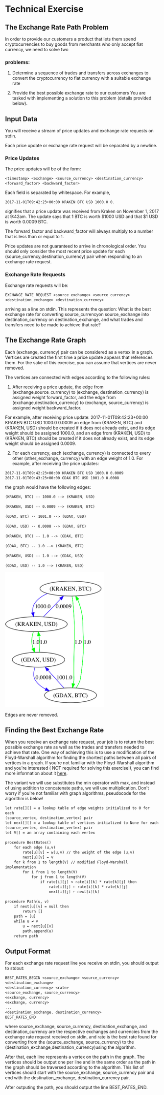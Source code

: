 # Technical Exercise

## The Exchange Rate Path Problem

In order to provide our customers a product that lets them spend cryptocurrencies to buy goods from merchants who only accept fiat currency, we need to solve two

### problems:

1. Determine a sequence of trades and transfers across exchanges to convert 
the cryptocurrency to fiat currency with a suitable exchange rate

2. Provide the best possible exchange rate to our customers
You are tasked with implementing a solution to this problem (details provided below).

## Input Data

You will receive a stream of price updates and exchange rate requests on stdin.

Each price update or exchange rate request will be separated by a newline.

### Price Updates

The price updates will be of the form:

```
<timestamp> <exchange> <source_currency> <destination_currency> <forward_factor> <backward_factor>
```

Each field is separated by whitespace. For example,

```
2017-11-01T09:42:23+00:00 KRAKEN BTC USD 1000.0 0.
```

signifies that a price update was received from Kraken on November 1, 2017 at 9:42am. The update says that 1 BTC is worth $1000 USD and that $1 USD is worth 0.0009 BTC.

The forward_factor and backward_factor will always multiply to a number that is less than or equal to 1.

Price updates are not guaranteed to arrive in chronological order. You should only consider the most recent price update for each (source_currency,destination_currency) pair when responding to an exchange rate request.

### Exchange Rate Requests

Exchange rate requests will be:

```
EXCHANGE_RATE_REQUEST <source_exchange> <source_currency> <destination_exchange> <destination_currency>
```

arriving as a line on stdin. This represents the question: What is the best exchange rate for converting source_currencyon source_exchange into destination_currency on destination_exchange, and what trades and transfers need to be made to achieve that rate?

## The Exchange Rate Graph

Each (exchange, currency) pair can be considered as a vertex in a graph. Vertices are created the first time a price update appears that references them. For the sake of this exercise, you can assume that vertices are never removed.

The vertices are connected with edges according to the following rules:

1. After receiving a price update, the edge from (exchange,source_currency) to (exchange, destination_currency) is assigned
weight forward_factor, and the edge from (exchange,destination_currency) to (exchange, source_currency) is assigned weight backward_factor.

For example, after receiving price update:
2017-11-01T09:42:23+00:00 KRAKEN BTC USD 1000.0 0.0009 an edge from (KRAKEN, BTC) and (KRAKEN, USD) should be created if it does not already exist, and its edge weight should be assigned 1000.0, and an edge from (KRAKEN, USD) to (KRAKEN, BTC) should be created if it does not already exist,
and its edge weight should be assigned 0.0009.

2. For each currency, each (exchange, currency) is connected to every other (other_exchange, currency) with an edge weight of 1.0. For example, after receiving the price updates:

```
2017-11-01T09:42:23+00:00 KRAKEN BTC USD 1000.0 0.0009
2017-11-01T09:43:23+00:00 GDAX BTC USD 1001.0 0.0008
```

the graph would have the following edges:

```
(KRAKEN, BTC) -- 1000.0 --> (KRAKEN, USD)

(KRAKEN, USD) -- 0.0009 --> (KRAKEN, BTC)

(GDAX, BTC) -- 1001.0 --> (GDAX, USD)

(GDAX, USD) -- 0.0008 --> (GDAX, BTC)

(KRAKEN, BTC) -- 1.0 --> (GDAX, BTC)

(GDAX, BTC) -- 1.0 --> (KRAKEN, BTC)

(KRAKEN, USD) -- 1.0 --> (GDAX, USD)

(GDAX, USD) -- 1.0 --> (KRAKEN, USD)
```
![](graph_view.png)

Edges are never removed.

## Finding the Best Exchange Rate

When you receive an exchange rate request, your job is to return the best possible exchange rate as well as the trades and transfers needed to achieve that rate. One way of achieving this is to use a modification of the Floyd-Warshall algorithm for finding the shortest paths between all pairs of vertices in a graph. If you're not familiar with the Floyd-Warshall algorithm and you're interested ( NOT required for solving this exercise!), you can find more information about it [here](https://en.wikipedia.org/wiki/Floyd%E2%80%93Warshall_algorithm).

The variant we will use substitutes the min operator with max, and instead of using addition to concatenate paths, we will use multiplication. Don't worry if you're not
familiar with graph algorithms, pseudocode for the algorithm is below!

```
let rate[][] = a lookup table of edge weights initialized to 0 for each
(source_vertex, destination_vertex) pair
let next[][] = a lookup table of vertices initialized to None for each
(source_vertex, destination_vertex) pair
let V[] = an array containing each vertex

procedure BestRates()
    for each edge (u,v)
        rate[u][v] ← w(u,v) // the weight of the edge (u,v)
        next[u][v] ← v
    for k from 1 to length(V) // modified Floyd-Warshall implementation
        for i from 1 to length(V)
            for j from 1 to length(V)
                if rate[i][j] < rate[i][k] * rate[k][j] then
                    rate[i][j] ← rate[i][k] * rate[k][j]
                    next[i][j] ← next[i][k]

procedure Path(u, v)
    if next[u][v] = null then
        return []
    path = [u]
    while u ≠ v
        u ← next[u][v]
        path.append(u)
    return path
```

## Output Format

For each exchange rate request line you receive on stdin, you should output to stdout:

```
BEST_RATES_BEGIN <source_exchange> <source_currency> <destination_exchange>
<destination_currency> <rate>
<source_exchange, source_currency>
<exchange, currency>
<exchange, currency>
...
<destination_exchange, destination_currency>
BEST_RATES_END
```
where source_exchange, source_currency, destination_exchange, and destination_currency are the respective exchanges and currencies from the exchange rate request received on stdin, and rate is the best rate found for converting from the (source_exchange, source_currency) to the (destination_exchange,destination_currency)using the algorithm.

After that, each line represents a vertex on the path in the graph. The vertices should be output one per line and in the same order as the path in the graph should be traversed according to the algorithm. This list of vertices should start with
the source_exchange, source_currency pair and end with the destination_exchange, destination_currency pair.

After outputing the path, you should output the line BEST_RATES_END.
